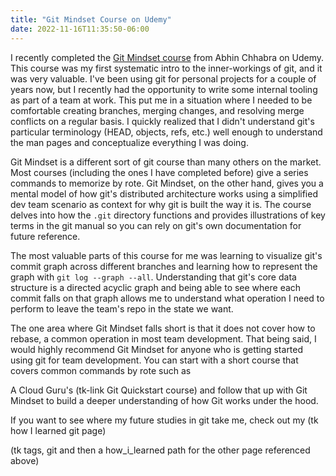 ```yaml
---
title: "Git Mindset Course on Udemy"
date: 2022-11-16T11:35:50-06:00
---
```


I recently completed the [Git Mindset course](https://www.udemy.com/course/git-mindset/) from Abhin Chhabra on Udemy. This course was my first systematic intro to the inner-workings of git, and it was very valuable. I've been using git for personal projects for a couple of years now, but I recently had the opportunity to write some internal tooling as part of a team at work. This put me in a situation where I needed to be comfortable creating branches, merging changes, and resolving merge conflicts on a regular basis. I quickly realized that I didn't understand git's particular terminology (HEAD, objects, refs, etc.) well enough to understand the man pages and conceptualize everything I was doing.

Git Mindset is a different sort of git course than many others on the market. Most courses (including the ones I have completed before) give a series commands to memorize by rote. Git Mindset, on the other hand, gives you a mental model of how git's distributed architecture works using a simplified dev team scenario as context for why git is built the way it is. The course delves into how the `.git` directory functions and provides illustrations of key terms in the git manual so you can rely on git's own documentation for future reference.

The most valuable parts of this course for me was learning to visualize git's commit graph across different branches and learning how to represent the graph with `git log --graph --all`. Understanding that git's core data structure is a directed acyclic graph and being able to see where each commit falls on that graph allows me to understand what operation I need to perform to leave the team's repo in the state we want.

The one area where Git Mindset falls short is that it does not cover how to rebase, a common operation in most team development. That being said, I would highly recommend Git Mindset for anyone who is getting started using git for team development. You can start with a short course that covers common commands by rote such as 

A Cloud Guru's (tk-link Git Quickstart course) and follow that up with Git Mindset to build a deeper understanding of how Git works under the hood. 

If you want to see where my future studies in git take me, check out my (tk how I learned git page)

(tk tags, git and then a how_i_learned path for the other page referenced above)

